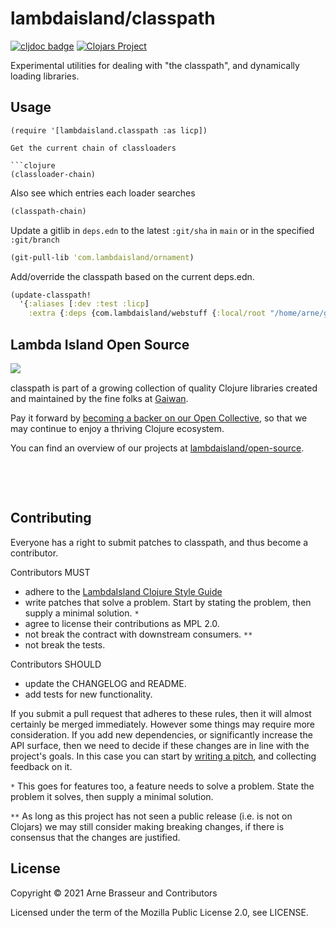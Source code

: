 # lambdaisland/classpath

<!-- badges -->
[![cljdoc badge](https://cljdoc.org/badge/com.lambdaisland/classpath)](https://cljdoc.org/d/com.lambdaisland/classpath) [![Clojars Project](https://img.shields.io/clojars/v/com.lambdaisland/classpath.svg)](https://clojars.org/com.lambdaisland/classpath)
<!-- /badges -->

Experimental utilities for dealing with "the classpath", and dynamically loading libraries.

## Usage

```
(require '[lambdaisland.classpath :as licp])

Get the current chain of classloaders

```clojure
(classloader-chain)
```

Also see which entries each loader searches

```clojure
(classpath-chain)
```

Update a gitlib in `deps.edn` to the latest `:git/sha` in `main` or in the specified `:git/branch`

```clojure
(git-pull-lib 'com.lambdaisland/ornament)
```

Add/override the classpath based on the current deps.edn.

```clojure
(update-classpath!
  '{:aliases [:dev :test :licp]
    :extra {:deps {com.lambdaisland/webstuff {:local/root "/home/arne/github/lambdaisland/webstuff"}}}})
```


<!-- opencollective -->
## Lambda Island Open Source

<img align="left" src="https://github.com/lambdaisland/open-source/raw/master/artwork/lighthouse_readme.png">

&nbsp;

classpath is part of a growing collection of quality Clojure libraries created and maintained
by the fine folks at [Gaiwan](https://gaiwan.co).

Pay it forward by [becoming a backer on our Open Collective](http://opencollective.com/lambda-island),
so that we may continue to enjoy a thriving Clojure ecosystem.

You can find an overview of our projects at [lambdaisland/open-source](https://github.com/lambdaisland/open-source).

&nbsp;

&nbsp;
<!-- /opencollective -->

<!-- contributing -->
## Contributing

Everyone has a right to submit patches to classpath, and thus become a contributor.

Contributors MUST

- adhere to the [LambdaIsland Clojure Style Guide](https://nextjournal.com/lambdaisland/clojure-style-guide)
- write patches that solve a problem. Start by stating the problem, then supply a minimal solution. `*`
- agree to license their contributions as MPL 2.0.
- not break the contract with downstream consumers. `**`
- not break the tests.

Contributors SHOULD

- update the CHANGELOG and README.
- add tests for new functionality.

If you submit a pull request that adheres to these rules, then it will almost
certainly be merged immediately. However some things may require more
consideration. If you add new dependencies, or significantly increase the API
surface, then we need to decide if these changes are in line with the project's
goals. In this case you can start by [writing a pitch](https://nextjournal.com/lambdaisland/pitch-template),
and collecting feedback on it.

`*` This goes for features too, a feature needs to solve a problem. State the problem it solves, then supply a minimal solution.

`**` As long as this project has not seen a public release (i.e. is not on Clojars)
we may still consider making breaking changes, if there is consensus that the
changes are justified.
<!-- /contributing -->

<!-- license -->
## License

Copyright &copy; 2021 Arne Brasseur and Contributors

Licensed under the term of the Mozilla Public License 2.0, see LICENSE.
<!-- /license -->
